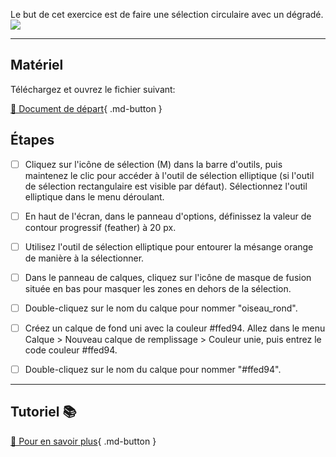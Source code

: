 Le but de cet exercice est de faire une sélection circulaire avec un dégradé. 
<img src="images/08_mesange_circulaire.png">
***  

## Matériel
Téléchargez et ouvrez le fichier suivant:   

[📁 Document de départ](https://tim-montmorency.com/compendium/582-121%E2%80%93illustration-numerique/exercices_photoshop/images/mesange.jpg){ .md-button }   <br>

## Étapes

- [ ] Cliquez sur l'icône de sélection (M) dans la barre d'outils, puis maintenez le clic pour accéder à l'outil de sélection elliptique (si l'outil de sélection rectangulaire est visible par défaut). Sélectionnez l'outil elliptique dans le menu déroulant.
- [ ] En haut de l'écran, dans le panneau d'options, définissez la valeur de contour progressif (feather) à 20 px.
- [ ] Utilisez l'outil de sélection elliptique pour entourer la mésange orange de manière à la sélectionner.
- [ ] Dans le panneau de calques, cliquez sur l'icône de masque de fusion située en bas pour masquer les zones en dehors de la sélection.
- [ ] Double-cliquez sur le nom du calque pour nommer "oiseau_rond".
- [ ] Créez un calque de fond uni avec la couleur #ffed94. Allez dans le menu Calque > Nouveau calque de remplissage > Couleur unie, puis entrez le code couleur #ffed94.
- [ ] Double-cliquez sur le nom du calque pour nommer "#ffed94".


***  
## Tutoriel 📚
[📖 Pour en savoir plus](https://cmontmorency365-my.sharepoint.com/:v:/g/personal/flpilote_cmontmorency_qc_ca/EZd7q9svWmpBiU4DtveYlq8B7jew9aOFR7vlbAEC5c9Evg?nav=eyJyZWZlcnJhbEluZm8iOnsicmVmZXJyYWxBcHAiOiJPbmVEcml2ZUZvckJ1c2luZXNzIiwicmVmZXJyYWxBcHBQbGF0Zm9ybSI6IldlYiIsInJlZmVycmFsTW9kZSI6InZpZXciLCJyZWZlcnJhbFZpZXciOiJNeUZpbGVzTGlua0NvcHkifX0&e=0rhfqg){ .md-button }   <br>




